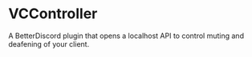 # VCController
A BetterDiscord plugin that opens a localhost API to control muting and deafening of your client.
